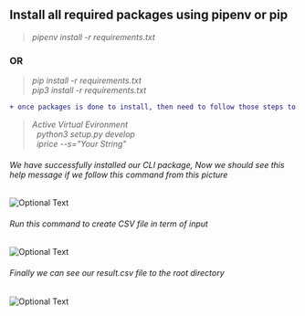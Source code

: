 ## Install all required packages using pipenv or pip
> *pipenv install -r requirements.txt*

### OR

> *pip install -r requirements.txt* <br />
> *pip3 install -r requirements.txt*


```diff
+ once packages is done to install, then need to follow those steps to properly install our CLI package :
```
> *Active Virtual Evironment*
\
&nbsp;
> *python3 setup.py develop*
\
&nbsp;
> *iprice --s="Your String"*



###### We have successfully installed our CLI package, Now we should see this help message if we follow this command from this picture

![Optional Text](../main/image/home.png)

###### Run this command to create CSV file in term of input

![Optional Text](../main/image/command.png)

###### Finally we can see our result.csv file to the root directory

![Optional Text](../main/image/root.png)

